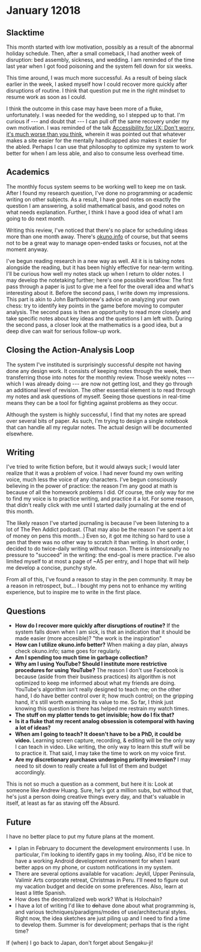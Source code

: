 # January 12018

## Slacktime

This month started with low motivation, possibly as a result of the abnormal holiday schedule.
Then, after a small comeback, I had another week of disruption: bed assembly, sickness, and wedding.
I am reminded of the time last year when I got food poisoning and the system fell down for six weeks.

This time around, I was much more successful.
As a result of being slack earlier in the week, I asked myself how I could recover more quickly after disruptions of routine.
I think that question put me in the right mindset to resume work as soon as I could.

I think the outcome in this case may have been more of a fluke, unfortunately.
I was needed for the wedding, so I stepped up to that.
I'm curious if --- and doubt that --- I can pull off the same recovery under my own motivation.
I was reminded of the talk [Accessibility for UX: Don't worry, it's much worse than you think](https://www.youtube.com/watch?v=AAZhi3W6LOs), wherein it was pointed out that whatever makes a site easier for the mentally handicapped also makes it easier for the abled.
Perhaps I can use that philosophy to optimize my system to work better for when I am less able, and also to consume less overhead time.


## Academics

The monthly focus system seems to be working well to keep me on task.
After I found my research question, I've done no programming or academic writing on other subjects.
As a result, I have good notes on exactly the question I am answering, a solid mathematical basis, and good notes on what needs explanation.
Further, I think I have a good idea of what I am going to do next month.

Writing this review, I've noticed that there's no place for scheduling ideas more than one month away.
There's [okuno.info](okuno.info) of course, but that seems not to be a great way to manage open-ended tasks or focuses, not at the moment anyway.

I've begun reading research in a new way as well.
All it is is taking notes alongside the reading, but it has been highly effective for near-term writing.
I'll be curious how well my notes stack up when I return to older notes.
I may develop the notetaking further; here's one possible workflow:
The first pass through a paper is just to give me a feel for the overall idea and what's interesting about it.
Before the second pass, I write down my impressions.
This part is akin to John Bartholomew's advice on analyzing your own chess: try to identify key points in the game before moving to computer analysis.
The second pass is then an opportunity to read more closely and take specific notes about key ideas and the questions I am left with.
During the second pass, a closer look at the mathematics is a good idea, but a deep dive can wait for serious follow-up work.


## Closing the Action-Analysis Loop

The system I've instituted is surprisingly successful despite not having done any design work.
It consists of keeping notes through the week, then transferring those into notes for the monthly review.
Those weekly notes --- which I was already doing --- are now not getting lost, and they go through an additional level of revision.
The other essential element is to read through my notes and ask questions of myself.
Seeing those questions in real-time means they can be a tool for fighting against problems as they occur.

Although the system is highly successful, I find that my notes are spread over several bits of paper.
As such, I'm trying to design a single notebook that can handle all my regular notes.
The actual design will be documented elsewhere.


## Writing

I've tried to write fiction before, but it would always suck;
I would later realize that it was a problem of voice.
I had never found my own writing voice, much less the voice of any characters.
I've begun consciously believing in the power of practice: the reason I'm any good at math is because of all the homework problems I did.
Of course, the only way for me to find my voice is to practice writing, and practice it a lot.
For some reason, that didn't really click with me until I started daily journaling at the end of this month.

The likely reason I've started journaling is because I've been listening to a lot of The Pen Addict podcast.
(That may also be the reason I've spent a lot of money on pens this month...)
Even so, it got me itching so hard to use a pen that there was no other way to scratch it than writing.
In short order, I decided to do twice-daily writing without reason.
There is intensionally no pressure to "succeed" in the writing: the end-goal is mere practice.
I've also limited myself to at most a page of ~A5 per entry, and I hope that will help me develop a concise, punchy style.

From all of this, I've found a reason to stay in the pen community.
It may be a reason in retrospect, but... I bought my pens not to enhance my writing experience, but to inspire me to write in the first place.



## Questions

  * **How do I recover more quickly after disruptions of routine?**
    If the system falls down when I am sick, is that an indication that it should be made easier (more accesible)?
    "the work is the inspiration"
  * **How can I utilize okuno.info better?**
    When making a day plan, always check okuno.info; same goes for regularly.
  * **Am I spending too much time in garbage collection?**
  * **Why am I using YouTube? Should I institute more restrictive procedures for using YouTube?**
    The reason I don't use Facebook is because (aside from their business practices) its algorithm is not optimized to keep me informed about what my friends are doing.
    YouTube's algorithm isn't really designed to teach me; on the other hand, I do have better control over it; how much control; on the gripping hand, it's still worth examining its value to me.
    So far, I think just knowing this question is there has helped me restrain my watch times.
  * **The stuff on my platter tends to get invisible; how do I fix that?**
  * **Is it a fluke that my recent analog obsession is cotemporal with having a lot of ideas?**
  * **When am I going to teach? It doesn't have to be a PhD, it could be video.**
    Learning screen capture, recording, & editing will be the only way I can teach in video.
    Like writing, the only way to learn this stuff will be to practice it.
    That said, I may take the time to work on my voice first.
  * **Are my discretionary purchases undergoing priority inversion?**
    I may need to sit down to really create a full list of them and budget accordingly.

This is not so much a question as a comment, but here it is:
Look at someone like Andrew Huang.
Sure, he's got a million subs, but without that, he's just a person doing creative things every day, and that's valuable in itself, at least as far as staving off the Absurd.


## Future

I have no better place to put my future plans at the moment.

  * I plan in February to document the development environments I use.
    In particular, I'm looking to identify gaps in my tooling.
    Also, it'd be nice to have a working Android development environment for when I want better apps on my phone, or custom notifications in my system.
  * There are several options available for vacation: Jeykll, Upper Peninsula, Valimir Arts corporate retreat, Christmas in Peru.
    I'll need to figure out my vacation budget and decide on some preferences.
    Also, learn at least a little Spanish.
  * How does the decentralized web work? What is Holochain?
  * I have a lot of writing I'd like to <del>do</del>have done about what programming is, and various techniques/paradigms/modes of use/architectural styles.
    Right now, the idea sketches are just piling up and I need to find a time to develop them.
    Summer is for development; perhaps that is the right time?

If (when) I go back to Japan, don't forget about Sengaku-ji!
